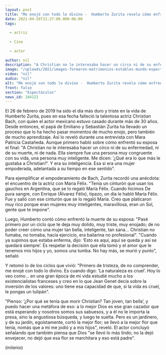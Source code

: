 ```yaml
---
layout: post
title: "Me enojé con todo lo divino -  Humberto Zurita revela cómo enfrentó la muerte de Christian Bach"
date: 2021-04-26T22:27:00.000-06:00
tags:
  
  - actriz
  
  - Cine
  
  - actor
  
author: nil
description: "A Christian no le interesaba hacer un circo ni de su enfermedad, ni de su muerte, ni de nada, le contó el actor a la periodista Mara Patricia Castañeda. "
image: "/uploads/2021/images-formaron-matrimonios-estables-mundo-espectaculo.jpg"
video: "nil"
audio: "nil"
alt: "Me enojé con todo lo divino -  Humberto Zurita revela cómo enfrentó la muerte de Christian Bach"
front: false
section: "Espectáculos"
news_id: 184122
---
```


El 26 de febrero de 2019 ha sido el día más duro y triste en la vida de Humberto Zurita, pues en esa fecha falleció la talentosa actriz Christian Bach, con quien el actor mexicano estuvo casado durante más de 30 años.  Desde entonces, el papá de Emiliano y Sebastián Zurita ha llevado un proceso que lo ha hecho pasar momentos de mucho enojo, pero también de mucho aprendizaje. Así lo reveló durante una entrevista con Mara Patricia Castañeda. Aunque primero habló sobre cómo enfrentó su esposa el final: "A Christian no le interesaba hacer un circo ni de su enfermedad, ni de su muerte, ni de nada. Ella siempre fue una persona muy congruente con su vida, una persona muy inteligente. Me dicen: ‘¿Qué era lo que más le gustaba a Christian?’. Y era su inteligencia. Esa sí era una mujer empoderada, adelantada a su tiempo en ese sentido". 

Para ejemplificar el empoderamiento de Bach, Zurita recordó una anécdota: el encuentro de la actriz con María Félix. "Tenía un cinturón que usan los gauchos en Argentina, que se lo regaló María Félix. Cuando hicimos De pura sangre, con Enrique (Álvarez Félix), tipazo, un día le habló María Félix. Fue y salió con ese cinturón que se lo regaló María. Creo que platicaron muy rico porque eran mujeres muy inteligentes, maravillosa, eran un Sol, gente que te impone". 

Luego, Humberto contó cómo enfrentó la muerte de su esposa: "Pasé primero por un ciclo que te deja muy dolido, muy triste, muy enojado; de no poder creer cómo una mujer tan bella, inteligente, tan sana… Christian no fumaba, no tomaba, hacía ejercicio, era bailarina no profesional". "Cuando ya supimos que estaba enferma, dijo: ‘Esto es aquí, aquí se queda y así se quedará siempre’. Es respetar la decisión que ella tomó y el amor que le tenemos mis hijos y yo, somos una tumba. No hay más, se murió y punto", señaló 

Y retomó lo de los ciclos que vivió: "Primero de tristeza, de no comprender, me enojé con todo lo divino. Es cuando digo: ‘La naturaleza es cruel’. Hoy lo veo como… en una gran época de mi vida estudié mucho a los existencialistas franceses y creo en lo que Jean Genet decía sobre la inversión de los valores: uno tiene esa capacidad de que, si la vida es cruel, le pongas un tulipán". 

"Pienso: ‘¿Por qué se tenía que morir Christian? Tan joven, tan bella’, y puedo hacer una metáfora de eso: a lo mejor Dios es ese gran cazador que está esperando y nosotros somos sus sabuesos, y a él no le importa la presa, sino la angustiosa búsqueda, y luego te suelta. Pero es un jardinero, y de su jardín, egoístamente, cortó la mejor flor; se llevó a la mejor flor que tenía, nomás que a mí me jodió y a mis hijos", reveló. El actor concluyó señalando que también piensa que Dios "se llevó lo más lindo; no la dejó envejecer, no dejó que esa flor se marchitara y eso está padre". 

(milenio)